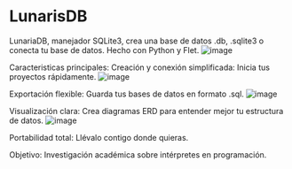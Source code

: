 # LunarisDB
LunariaDB, manejador SQLite3, crea una base de datos .db, .sqlite3 o conecta tu base de datos. Hecho con Python y Flet.
![image](https://github.com/user-attachments/assets/5ba3cd3c-1bd8-492b-8f02-1eb7598b4e9c)


Caracteristicas principales: 
Creación y conexión simplificada: Inicia tus proyectos rápidamente. 
![image](https://github.com/user-attachments/assets/826437ed-5563-4540-8edd-6eeaa46ae396)

Exportación flexible: Guarda tus bases de datos en formato .sql. 
![image](https://github.com/user-attachments/assets/d583d7a4-a948-47dc-9b65-fdafa5af2797)


Visualización clara: Crea diagramas ERD para entender mejor tu estructura de datos. 
![image](https://github.com/user-attachments/assets/a3ae5250-0167-4269-ad29-01eb8686f804)

Portabilidad total: Llévalo contigo donde quieras.

Objetivo: Investigación académica sobre intérpretes en programación.
